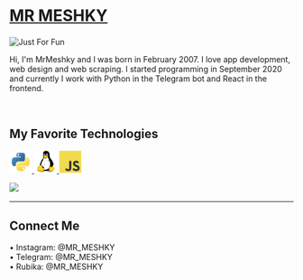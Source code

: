 # <a href="https://github.com/MR-MESHKY"> MR MESHKY </a>
<img align="center" src="https://user-images.githubusercontent.com/121286220/228952124-4a51bfe9-2ac4-43b9-9ca3-76a1f2640437.svg" alt= "Just For Fun">

Hi, I'm MrMeshky and I was born in February 2007. I love app development, web design and web scraping. I started programming in September 2020 and currently I work with Python in the Telegram bot and React in the frontend.

<!-- <a href="https://t.me/MR_MESHKY"> -->
<!-- 	 Contact Me -->
<!-- 	<img align="left" alt="MR-MESHKY | Telegram" width="32px" src="https://upload.wikimedia.org/wikipedia/commons/thumb/8/83/Telegram_2019_Logo.svg/1200px-Telegram_2019_Logo.svg.png" /> -->
</a>
<br>

## My Favorite Technologies
<a href="https://www.python.org" target="_blank" rel="noreferrer"> <img
            src="https://raw.githubusercontent.com/devicons/devicon/master/icons/python/python-original.svg"
            alt="python" width="40" height="40" /> </a>
            <a href="https://www.linux.org/" target="_blank"
        rel="noreferrer"> <img
            src="https://raw.githubusercontent.com/devicons/devicon/master/icons/linux/linux-original.svg" alt="linux"
            width="40" height="40" /> </a>
<a href="https://developer.mozilla.org/en-US/docs/Web/JavaScript" target="_blank" rel="noreferrer"> <img
            src="https://raw.githubusercontent.com/devicons/devicon/master/icons/javascript/javascript-original.svg"
            alt="javascript" width="40" height="40" /> </a> 
<!--    <a href="https://reactjs.org/" target="_blank" rel="noreferrer"> <img
            src="https://raw.githubusercontent.com/devicons/devicon/master/icons/react/react-original-wordmark.svg"
            alt="react" width="40" height="40" /> </a> </p> -->

<!-- ![](https://github-readme-stats.vercel.app/api?username=MR-MESHKY&show_icons=true&count_private=true&theme=transparent) -->
![](https://github-readme-stats.vercel.app/api/top-langs/?username=MR-MESHKY&count_private=true&layout=compact&theme=transparent)


-------
<h2> Connect Me </h2>
<p>
• Instagram: @MR_MESHKY<br>
• Telegram: @MR_MESHKY<br>
• Rubika: @MR_MESHKY<br>
</p>
